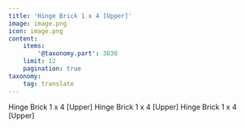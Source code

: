 ```yaml
---
title: 'Hinge Brick 1 x 4 [Upper]'
image: image.png
icon: image.png
content:
    items:
        '@taxonomy.part': 3830
    limit: 12
    pagination: true
taxonomy:
    tag: translate
---
```


Hinge Brick 1 x 4 [Upper]
Hinge Brick 1 x 4 [Upper]
Hinge Brick 1 x 4 [Upper]
